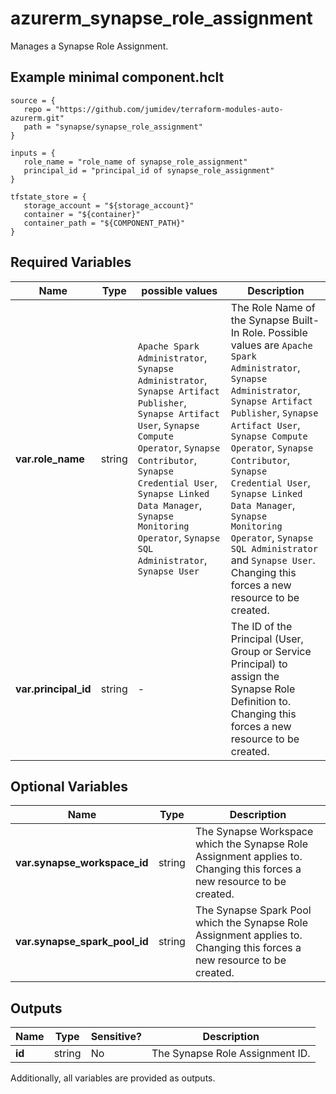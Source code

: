 # azurerm_synapse_role_assignment

Manages a Synapse Role Assignment.

## Example minimal component.hclt

```hcl
source = {
   repo = "https://github.com/jumidev/terraform-modules-auto-azurerm.git" 
   path = "synapse/synapse_role_assignment" 
}

inputs = {
   role_name = "role_name of synapse_role_assignment" 
   principal_id = "principal_id of synapse_role_assignment" 
}

tfstate_store = {
   storage_account = "${storage_account}" 
   container = "${container}" 
   container_path = "${COMPONENT_PATH}" 
}

```

## Required Variables

| Name | Type |  possible values |  Description |
| ---- | --------- |  ----------- | ----------- |
| **var.role_name** | string |  `Apache Spark Administrator`, `Synapse Administrator`, `Synapse Artifact Publisher`, `Synapse Artifact User`, `Synapse Compute Operator`, `Synapse Contributor`, `Synapse Credential User`, `Synapse Linked Data Manager`, `Synapse Monitoring Operator`, `Synapse SQL Administrator`, `Synapse User`  |  The Role Name of the Synapse Built-In Role. Possible values are `Apache Spark Administrator`, `Synapse Administrator`, `Synapse Artifact Publisher`, `Synapse Artifact User`, `Synapse Compute Operator`, `Synapse Contributor`, `Synapse Credential User`, `Synapse Linked Data Manager`, `Synapse Monitoring Operator`, `Synapse SQL Administrator` and `Synapse User`. Changing this forces a new resource to be created. | 
| **var.principal_id** | string |  -  |  The ID of the Principal (User, Group or Service Principal) to assign the Synapse Role Definition to. Changing this forces a new resource to be created. | 

## Optional Variables

| Name | Type |  Description |
| ---- | --------- |  ----------- |
| **var.synapse_workspace_id** | string |  The Synapse Workspace which the Synapse Role Assignment applies to. Changing this forces a new resource to be created. | 
| **var.synapse_spark_pool_id** | string |  The Synapse Spark Pool which the Synapse Role Assignment applies to. Changing this forces a new resource to be created. | 



## Outputs

| Name | Type | Sensitive? | Description |
| ---- | ---- | --------- | --------- |
| **id** | string | No  | The Synapse Role Assignment ID. | 

Additionally, all variables are provided as outputs.
